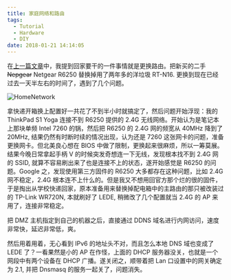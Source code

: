 ```yaml
---
title: 家庭网络和路由
tags:
  - Tutorial
  - Hardware
  - DIY
date: 2018-01-21 14:14:05
---
```



在[上一篇文章](https://blog.xinoassassin.com/2018/01/holiday-0/)中，我提到回家要干的一件事情就是更换路由。把新买的二手<del> Nepgear</del> Netgear R6250 替换掉用了两年多的洋垃圾 RT-N16. 更换到现在已经过去一天半左右的时间了，遇到了几个问题。

![HomeNetwork](/images/HomeNetwork.png)

拿快递开箱换上配置好一共花了不到半小时就搞定了，然后问题开始浮现：我的 ThinkPad S1 Yoga 连接不到 R6250 提供的 2.4G 无线网络。开始认为是笔记本上那块单频 Intel 7260 的锅，然后把 R6250 的 2.4G 网的频宽从 40MHz 降到了 20MHz, 结果仍然有时断时续的情况出现，认为还是 7260 这张网卡的问题，准备更换网卡。但北美良心想在 BIOS 中做了限制，更换起来很麻烦，所以一筹莫展。结果今晚日常拿起手柄 V 的时候突发奇想连一下无线，发现根本找不到 2.4G 网的 SSID, 就算不容易刷出来了也是连接不上的状态，遂开始感觉是 R6250 的问题。Google 之，发现使用第三方固件的 R6250 大多都存在这种问题，比如 2.4G 网不稳定，2.4G 根本连不上什么的。但是我又不想用回官方那个烂的很的固件，于是掏出从学校快递回家，原本准备用来替换掉配电箱中的主路由的那只被改装过的 TP-Link WR720N, 本就刷好了 LEDE, 稍微改了几个配置就当 2.4G 的 AP 来用了，连接非常稳定。

把 DMZ 主机指定到自己的机器之后，直接通过 DDNS 域名进行内网访问，速度非常快，延迟非常低，爽。

然后用着用着，无心看到 IPv6 的地址头不对，而且怎么本地 DNS 域也变成了 LEDE 了？一看果然是小的 AP 在作怪，上面的 DHCP 服务器没关，也就是一个网段中有两个设备在 DHCP 广播。遂关闭之，顺带着把 Lan 口设置中的网关确定为 2.1, 并把 Dnsmasq 的服务一起关了，问题消失。